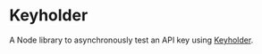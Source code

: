 # Keyholder

A Node library to asynchronously test an API key using [Keyholder](https://keyholder.dev).
